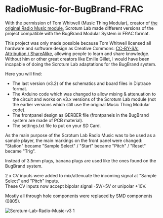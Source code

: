 # RadioMusic-for-BugBrand-FRAC
With the permission of Tom Whitwell (Music Thing Modular), creator of [the original Radio Music module](https://github.com/TomWhitwell/RadioMusic), Scrotum Lab made different versions of the project compatible with the BugBrand Modular System in FRAC format.

This project was only made possible because Tom Whitwell licensed all hardware and software design as Creative Commons: [CC-BY-SA: Attribution / ShareAlike](https://creativecommons.org/licenses/by-sa/3.0/), allowing people to learn and share knowledge.  
Without him or other great creators like Emilie Gillet, I would have been incapable of doing the Scrotum Lab adaptations for the BugBrand system.

Here you will find:
- The last version (v3.2) of the schematics and board files in Diptrace format.
- The Arduino code which was changed to allow mixing & attenuation to the circuit and works on v3.x versions of the Scrotum Lab module (not the earlier versions which still use the original Music Thing Modular code). 
- The frontpanel design as GERBER file (frontpanels in the BugBrand system are made of PCB material).
- The settings.txt file to put on your SD Card.

As the main purpose of the Scrotum Lab Radio Music was to be used as a sample player, the main markings on the front panel were changed: "Station" became "Sample Select" / "Start" became "Pitch" / "Reset" became "Trig".

Instead of 3.5mm plugs, banana plugs are used like the ones found on the BugBrand system.<br>

2 x CV inputs were added to mix/attenuate the incoming signal at "Sample Select" and "Pitch" inputs.<br> 
These CV inputs now accept bipolar signal -5V/+5V or unipolar +10V.<br> 

Mostly all through hole components were replaced by SMD components (0805).<br> 

![Scrotum-Lab-Radio-Music-v3 1](https://user-images.githubusercontent.com/39232489/63490793-d13be980-c4b5-11e9-9c12-ad146505ee79.jpg)
